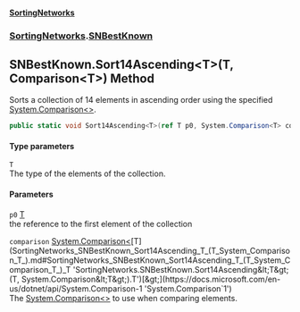 #### [SortingNetworks](index.md 'index')
### [SortingNetworks](SortingNetworks.md 'SortingNetworks').[SNBestKnown](SortingNetworks_SNBestKnown.md 'SortingNetworks.SNBestKnown')
## SNBestKnown.Sort14Ascending&lt;T&gt;(T, Comparison&lt;T&gt;) Method
Sorts a collection of 14 elements in ascending order using the specified [System.Comparison&lt;&gt;](https://docs.microsoft.com/en-us/dotnet/api/System.Comparison-1 'System.Comparison`1').  
```csharp
public static void Sort14Ascending<T>(ref T p0, System.Comparison<T> comparison);
```
#### Type parameters
<a name='SortingNetworks_SNBestKnown_Sort14Ascending_T_(T_System_Comparison_T_)_T'></a>
`T`  
The type of the elements of the collection.
  
#### Parameters
<a name='SortingNetworks_SNBestKnown_Sort14Ascending_T_(T_System_Comparison_T_)_p0'></a>
`p0` [T](SortingNetworks_SNBestKnown_Sort14Ascending_T_(T_System_Comparison_T_).md#SortingNetworks_SNBestKnown_Sort14Ascending_T_(T_System_Comparison_T_)_T 'SortingNetworks.SNBestKnown.Sort14Ascending&lt;T&gt;(T, System.Comparison&lt;T&gt;).T')  
the reference to the first element of the collection
  
<a name='SortingNetworks_SNBestKnown_Sort14Ascending_T_(T_System_Comparison_T_)_comparison'></a>
`comparison` [System.Comparison&lt;](https://docs.microsoft.com/en-us/dotnet/api/System.Comparison-1 'System.Comparison`1')[T](SortingNetworks_SNBestKnown_Sort14Ascending_T_(T_System_Comparison_T_).md#SortingNetworks_SNBestKnown_Sort14Ascending_T_(T_System_Comparison_T_)_T 'SortingNetworks.SNBestKnown.Sort14Ascending&lt;T&gt;(T, System.Comparison&lt;T&gt;).T')[&gt;](https://docs.microsoft.com/en-us/dotnet/api/System.Comparison-1 'System.Comparison`1')  
The [System.Comparison&lt;&gt;](https://docs.microsoft.com/en-us/dotnet/api/System.Comparison-1 'System.Comparison`1') to use when comparing elements.
  
